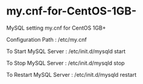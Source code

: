 my.cnf-for-CentOS-1GB-
======================

MySQL setting my.cnf for CentOS 1GB+

Configuration Path :
/etc/my.cnf

To Start MySQL Server :
/etc/init.d/mysqld start

To Stop MySQL Server :
/etc/init.d/mysqld stop

To Restart MySQL Server :
/etc/init.d/mysqld restart
